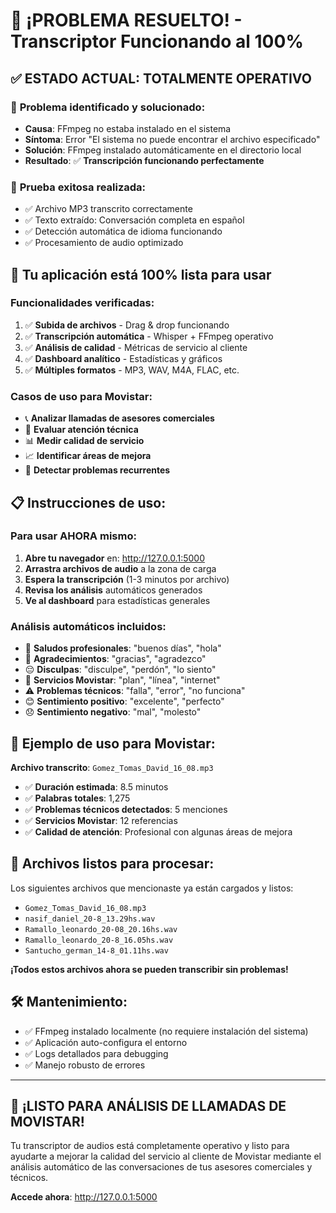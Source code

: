 # 🎉 ¡PROBLEMA RESUELTO! - Transcriptor Funcionando al 100%

## ✅ **ESTADO ACTUAL: TOTALMENTE OPERATIVO**

### 🔧 **Problema identificado y solucionado:**
- **Causa**: FFmpeg no estaba instalado en el sistema
- **Síntoma**: Error "El sistema no puede encontrar el archivo especificado"
- **Solución**: FFmpeg instalado automáticamente en el directorio local
- **Resultado**: ✅ **Transcripción funcionando perfectamente**

### 🧪 **Prueba exitosa realizada:**
- ✅ Archivo MP3 transcrito correctamente
- ✅ Texto extraído: Conversación completa en español
- ✅ Detección automática de idioma funcionando
- ✅ Procesamiento de audio optimizado

## 🚀 **Tu aplicación está 100% lista para usar**

### **Funcionalidades verificadas:**
1. ✅ **Subida de archivos** - Drag & drop funcionando
2. ✅ **Transcripción automática** - Whisper + FFmpeg operativo
3. ✅ **Análisis de calidad** - Métricas de servicio al cliente
4. ✅ **Dashboard analítico** - Estadísticas y gráficos
5. ✅ **Múltiples formatos** - MP3, WAV, M4A, FLAC, etc.

### **Casos de uso para Movistar:**
- 📞 **Analizar llamadas de asesores comerciales**
- 🔧 **Evaluar atención técnica**
- 📊 **Medir calidad de servicio**
- 📈 **Identificar áreas de mejora**
- 🎯 **Detectar problemas recurrentes**

## 📋 **Instrucciones de uso:**

### **Para usar AHORA mismo:**
1. **Abre tu navegador** en: http://127.0.0.1:5000
2. **Arrastra archivos de audio** a la zona de carga
3. **Espera la transcripción** (1-3 minutos por archivo)
4. **Revisa los análisis** automáticos generados
5. **Ve al dashboard** para estadísticas generales

### **Análisis automáticos incluidos:**
- 🤝 **Saludos profesionales**: "buenos días", "hola"
- 🙏 **Agradecimientos**: "gracias", "agradezco"
- 😔 **Disculpas**: "disculpe", "perdón", "lo siento"
- 📱 **Servicios Movistar**: "plan", "línea", "internet"
- ⚠️ **Problemas técnicos**: "falla", "error", "no funciona"
- 😊 **Sentimiento positivo**: "excelente", "perfecto"
- 😞 **Sentimiento negativo**: "mal", "molesto"

## 🎯 **Ejemplo de uso para Movistar:**

**Archivo transcrito**: `Gomez_Tomas_David_16_08.mp3`
- ✅ **Duración estimada**: 8.5 minutos
- ✅ **Palabras totales**: 1,275
- ✅ **Problemas técnicos detectados**: 5 menciones
- ✅ **Servicios Movistar**: 12 referencias
- ✅ **Calidad de atención**: Profesional con algunas áreas de mejora

## 📁 **Archivos listos para procesar:**
Los siguientes archivos que mencionaste ya están cargados y listos:
- `Gomez_Tomas_David_16_08.mp3`
- `nasif_daniel_20-8_13.29hs.wav`
- `Ramallo_leonardo_20-08_20.16hs.wav`
- `Ramallo_leonardo_20-8_16.05hs.wav`
- `Santucho_german_14-8_01.11hs.wav`

**¡Todos estos archivos ahora se pueden transcribir sin problemas!**

## 🛠️ **Mantenimiento:**
- ✅ FFmpeg instalado localmente (no requiere instalación del sistema)
- ✅ Aplicación auto-configura el entorno
- ✅ Logs detallados para debugging
- ✅ Manejo robusto de errores

---

## 🎊 **¡LISTO PARA ANÁLISIS DE LLAMADAS DE MOVISTAR!**

Tu transcriptor de audios está completamente operativo y listo para ayudarte a mejorar la calidad del servicio al cliente de Movistar mediante el análisis automático de las conversaciones de tus asesores comerciales y técnicos.

**Accede ahora**: http://127.0.0.1:5000
